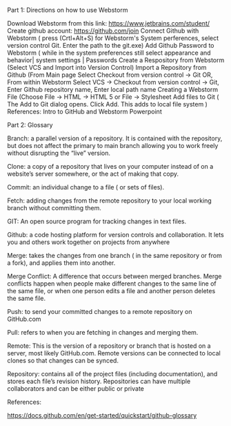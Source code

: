 Part 1: Directions on how to use Webstorm


Download Webstorm from this link: https://www.jetbrains.com/student/
Create github account: https://github.com/join
Connect Github with Webstorm ( press (Crtl+Alt+S) for Webstorm's System perferences, select version control Git. Enter the path to the git.exe)
Add Github Password to Webstorm ( while in the system preferences still select appearance and behavior| system settings | Passwords
Create a Respository from Webstorm (Select VCS and Import into Version Control)
Import a Repository from Github (From Main page Select Checkout from version control -> Git OR, From within Webstorm Select VCS -> Checkout from version control -> Git, Enter Github repository name, Enter local path name
Creating a Webstorm File (Choose File -> HTML -> HTML 5 or File -> Stylesheet
Add files to Git ( The Add to Git dialog opens. Click Add. This adds to local file system )
References: Intro to GitHub and Webstorm Powerpoint

Part 2: Glossary


Branch: a parallel version of a repository. It is contained with the repository, but does not affect the primary to main branch allowing you to work freely without disrupting the “live” version.

Clone: a copy of a repository that lives on your computer instead of on a website’s server somewhere, or the act of making that copy.

Commit: an individual change to a file ( or sets of files).

Fetch: adding changes from the remote repository to your local working branch without committing them.

GIT: An open source program for tracking changes in text files.

Github: a code hosting platform for version controls and collaboration. It lets you and others work together on projects from anywhere

Merge: takes the changes from one branch ( in the same repository or from a fork), and applies them into another.

Merge Conflict: A difference that occurs between merged branches. Merge conflicts happen when people make different changes to the same line of the same file, or when one person edits a file and another person deletes the same file.

Push: to send your committed changes to a remote repository on GitHub.com

Pull: refers to when you are fetching in changes and merging them.

Remote: This is the version of a repository or branch that is hosted on a server, most likely GitHub.com. Remote versions can be connected to local clones so that changes can be synced.

Repository: contains all of the project files (including documentation), and stores each file’s revision history. Repositories can have multiple collaborators and can be either public or private

References:

https://docs.github.com/en/get-started/quickstart/github-glossary
